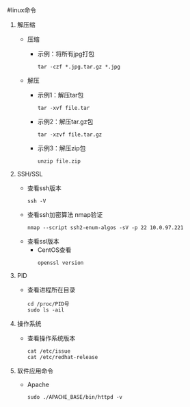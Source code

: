 #linux命令

1. 解压缩  
    + 压缩  
        * 示例：将所有jpg打包  
            ```shell script
            tar -czf *.jpg.tar.gz *.jpg
            ```
            
    + 解压  
        * 示例1：解压tar包  
            ```shell script
            tar -xvf file.tar
            ```
        * 示例2：解压tar.gz包  
            ```shell script
            tar -xzvf file.tar.gz
            ```
        * 示例3：解压zip包  
            ```shell script
            unzip file.zip
            ```
        
2. SSH/SSL  
    + 查看ssh版本  
        ```shell script
        ssh -V
        ```  
    + 查看ssh加密算法 nmap验证  
        ```shell script
        nmap --script ssh2-enum-algos -sV -p 22 10.0.97.221
        ```
    + 查看ssl版本  
        * CentOS查看  
            ```shell script
            openssl version
            ```

3. PID
    + 查看进程所在目录
        ```shell script
        cd /proc/PID号
        sudo ls -ail
        ```
4. 操作系统  
    + 查看操作系统版本  
        ```shell script 
        cat /etc/issue
        cat /etc/redhat-release
        ```
      
5. 软件应用命令  
    + Apache  
        ```shell script
        sudo ./APACHE_BASE/bin/httpd -v
        ```